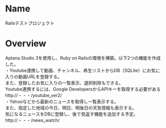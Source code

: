 # Name

Railsテストプロジェクト

# Overview
Aptana Studio 3を使用し、Ruby on Railsの環境を構築。以下2つの機能を作成した。  
・Youtube連携して動画、チャンネル、再生リストからDB（SQLite）にお気に入りの動画URLを登録する。  
また、登録したお気に入りの一覧表示、選択削除もできる。  
Youtube連携するには、Google DevelopersからAPIキーを取得する必要がある 
http://・・・/youtube_ver2/  
・Yahooなどから最新のニュースを取得し一覧表示する。  
また、指定した地域の今日、明日、明後日の天気情報も表示する。  
気になるニュースをDBに登録し、後で見返す機能を追加する予定。  
http://・・・/news_watch/  

